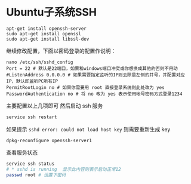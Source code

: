 # Ubuntu子系统SSH

```shell
apt-get install openssh-server
sudo apt-get install openssl
sudo apt-get install libssl-dev
```

继续修改配置，下面以密码登录的配置作说明：

```shell
nano /etc/ssh/sshd_config
Port = 22 # 默认是22端口，如果和windows端口冲突或你想换成其他的否则不用动
#ListenAddress 0.0.0.0 # 如果需要指定监听的IP则去除最左侧的井号，并配置对应IP，默认即监听PC所有IP
PermitRootLogin no # 如果你需要用 root 直接登录系统则此处改为 yes
PasswordAuthentication no # 将 no 改为 yes 表示使用帐号密码方式登录1234
```

主要配置以上几项即可
然后启动 ssh 服务

```bash
service ssh restart
```

如果提示 `sshd error: could not load host key` 则需要重新生成 key

```shell
dpkg-reconfigure openssh-server1
```

查看服务状态

```bash
service ssh status
# * sshd is running  显示此内容则表示启动正常12
passwd root # 设置下密码
```